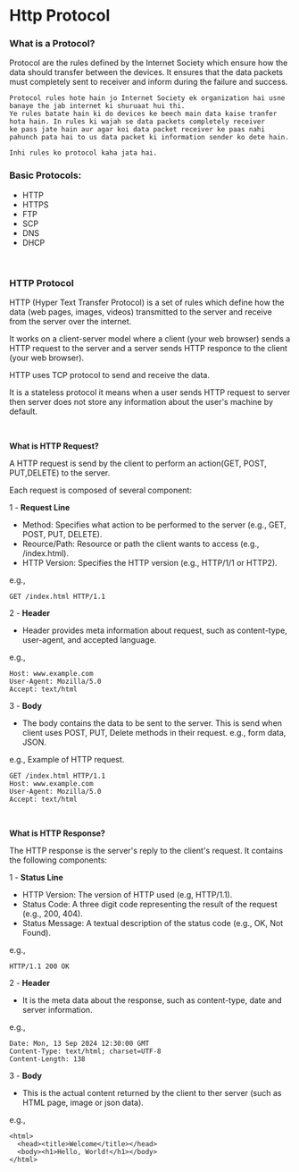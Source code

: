 # Http Protocol

### What is a Protocol?

Protocol are the rules defined by the Internet Society which ensure how the data should transfer between the devices. It ensures that the data packets must completely sent to receiver and inform during the failure and success.

```
Protocol rules hote hain jo Internet Society ek organization hai usne banaye the jab internet ki shuruaat hui thi.
Ye rules batate hain ki do devices ke beech main data kaise tranfer hota hain. In rules ki wajah se data packets completely receiver
ke pass jate hain aur agar koi data packet receiver ke paas nahi pahunch pata hai to us data packet ki information sender ko dete hain.

Inhi rules ko protocol kaha jata hai.
```

### Basic Protocols:

- HTTP
- HTTPS
- FTP
- SCP
- DNS
- DHCP

<br>

### HTTP Protocol

HTTP (Hyper Text Transfer Protocol) is a set of rules which define how the data (web pages, images, videos) transmitted to the server and receive from the server over the internet.

It works on a client-server model where a client (your web browser) sends a HTTP request to the server and a server sends HTTP responce to the client (your web browser).

HTTP uses TCP protocol to send and receive the data.

It is a stateless protocol it means when a user sends HTTP request to server then server does not store any information about the user's machine by default.

<br>

**What is HTTP Request?**

A HTTP request is send by the client to perform an action(GET, POST, PUT,DELETE) to the server.

Each request is composed of several component:

1 - **Request Line**
- Method: Specifies what action to be performed to the server (e.g., GET, POST, PUT, DELETE).
- Reource/Path: Resource or path the client wants to access (e.g., /index.html).
- HTTP Version: Specifies the HTTP version (e.g., HTTP/1/1 or HTTP2).

e.g.,
```
GET /index.html HTTP/1.1
```

2 - **Header**
- Header provides meta information about request, such as content-type, user-agent, and accepted language.

e.g.,
```
Host: www.example.com
User-Agent: Mozilla/5.0
Accept: text/html
```

3 - **Body**
- The body contains the data to be sent to the server. This is send when client uses POST, PUT, Delete methods in their request. e.g., form data, JSON.

e.g., Example of HTTP request.
```
GET /index.html HTTP/1.1
Host: www.example.com
User-Agent: Mozilla/5.0
Accept: text/html
```

<br>

**What is HTTP Response?**

The HTTP response is the server's reply to the client's request. It contains the following components:

1 - **Status Line**
- HTTP Version: The version of HTTP used (e.g, HTTP/1.1).
- Status Code: A three digit code representing the result of the request (e.g., 200, 404).
- Status Message: A textual description of the status code (e.g., OK, Not Found).

e.g., 
```
HTTP/1.1 200 OK
```

2 - **Header**
- It is the meta data about the response, such as content-type, date and server information.

e.g., 
```
Date: Mon, 13 Sep 2024 12:30:00 GMT
Content-Type: text/html; charset=UTF-8
Content-Length: 138
```

3 - **Body**
- This is the actual content returned by the client to ther server (such as HTML page, image or json data).

e.g., 
```
<html>
  <head><title>Welcome</title></head>
  <body><h1>Hello, World!</h1></body>
</html>
```
